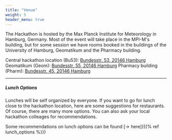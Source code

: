 ```yaml
---
title: "Venue"
weight: 5
header_menu: true
---
```




The Hackathon is hosted by the Max Planck Institute for Meteorology in Hamburg, Germany. Most of the event will take place in the MPI-M's building, but for some session we have rooms booked in the buildings of the University of Hamburg, Geomatikum and the Pharmacy building.

Central hackathon location (Bu53): [Bundesstr. 53, 20146 Hamburg](https://maps.app.goo.gl/2qrCJZtc5N3sxVGZ7)
Geomatikum (Geom): [Bundesstr. 55, 20146 Hamburg](https://maps.app.goo.gl/ywHbHqSgZfKWiURP8)
Pharmacy building (Pharm): [Bundesstr. 45, 20146 Hamburg](https://maps.app.goo.gl/oJ28f1G32Fzf7Ej99)

----
##### Lunch Options

Lunches will be self organized by everyone. If you want to go for lunch close to the hackathon location, here are some suggestions for restaurants. Of course, there are many more options. You can also ask your local hackathon colleages for recommendations.

Some recommendations on lunch options can be found [-> here]({{% ref lunch_options %}})

<!-- As lunch will not be provided as part of the hackathon, you will have to make arrangements yourself.
However, there are numerous options in close proximity to the institute.
A list of lunch places can be found [**here**](https://maps.app.goo.gl/Sxq1RREWATew5Xg76). -->

<!-- The list provides a small assortment to aid your decision making. But especially in the nearby [**Grindel**](https://maps.app.goo.gl/cREtJBE5V3DpAopM6) area you will be able to find many more cafes and restaurants
to visit during lunch breaks. -->
